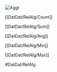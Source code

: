 ![Aggr](aggr.png)

[[DatDat/RelAlg/Count]]

[[DatDat/RelAlg/Sum]]

[[DatDat/RelAlg/Avg]]

[[DatDat/RelAlg/Min]]

[[DatDat/RelAlg/Max]]

#DatDat/RelAlg 